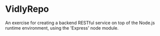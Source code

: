 # VidlyRepo
An exercise for creating a backend RESTful service on top of the Node.js runtime environment, using the 'Express' node module. 
